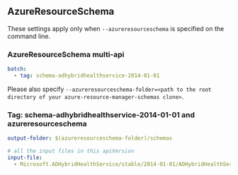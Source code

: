 ## AzureResourceSchema

These settings apply only when `--azureresourceschema` is specified on the command line.

### AzureResourceSchema multi-api

``` yaml $(azureresourceschema) && $(multiapi)
batch:
  - tag: schema-adhybridhealthservice-2014-01-01

```

Please also specify `--azureresourceschema-folder=<path to the root directory of your azure-resource-manager-schemas clone>`.

### Tag: schema-adhybridhealthservice-2014-01-01 and azureresourceschema

``` yaml $(tag) == 'schema-adhybridhealthservice-2014-01-01' && $(azureresourceschema)
output-folder: $(azureresourceschema-folder)/schemas

# all the input files in this apiVersion
input-file:
  - Microsoft.ADHybridHealthService/stable/2014-01-01/ADHybridHealthService.json

```
